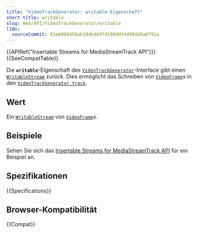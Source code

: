 ```yaml
---
title: "VideoTrackGenerator: writable-Eigenschaft"
short-title: writable
slug: Web/API/VideoTrackGenerator/writable
l10n:
  sourceCommit: 62e6088450ab10db4697d190dd54d09dd9a0791a
---
```


{{APIRef("Insertable Streams for MediaStreamTrack API")}}{{SeeCompatTable}}

Die **`writable`**-Eigenschaft des [`VideoTrackGenerator`](/de/docs/Web/API/VideoTrackGenerator)-Interface gibt einen [`WritableStream`](/de/docs/Web/API/WritableStream) zurück. Dies ermöglicht das Schreiben von [`VideoFrame`](/de/docs/Web/API/VideoFrame)s in den [`VideoTrackGenerator.track`](/de/docs/Web/API/VideoTrackGenerator/track).

## Wert

Ein [`WritableStream`](/de/docs/Web/API/WritableStream) von [`VideoFrame`](/de/docs/Web/API/VideoFrame)s.

## Beispiele

Sehen Sie sich das [Insertable Streams for MediaStreamTrack API](/de/docs/Web/API/Insertable_Streams_for_MediaStreamTrack_API#examples) für ein Beispiel an.

## Spezifikationen

{{Specifications}}

## Browser-Kompatibilität

{{Compat}}
